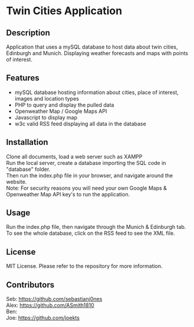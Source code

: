 # Twin Cities Application

## Description

Application that uses a mySQL database to host data about twin cities, Edinburgh and Munich. Displaying weather forecasts and maps with points of interest.

## Features

- mySQL database hosting information about cities, place of interest, images and location types
- PHP to query and display the pulled data
- Openweather Map / Google Maps API 
- Javascript to display map
- w3c valid RSS feed displaying all data in the database

## Installation

Clone all documents, load a web server such as XAMPP
</br>
Run the local server, create a database importing the SQL code in "database" folder.
</br>
Then run the index.php file in your browser, and navigate around the website.
</br>
Note: For security reasons you will need your own Google Maps & Openweather Map API key's to run the application.

## Usage

Run the index.php file, then navigate through the Munich & Edinburgh tab. To see the whole database, click on the RSS feed to see the XML file.

## License

MIT License. Please refer to the repository for more information.

## Contributors

Seb: https://github.com/sebastianj0nes
</br>
Alex: https://github.com/ASmith1810
</br>
Ben:
</br>
Joe: https://github.com/joekts

